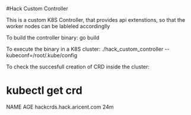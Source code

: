#Hack Custom Controller

This is a custom K8S Controller, that provides api extenstions,
so that the worker nodes can be lableled accordinglly

To build the controller binary:
go build

To execute the binary in a K8S cluster:
./hack_custom_controller --kubeconf=/root/.kube/config

To check the succesfull creation of CRD inside the cluster:
# kubectl get crd
NAME                        AGE
hackcrds.hack.aricent.com   24m

